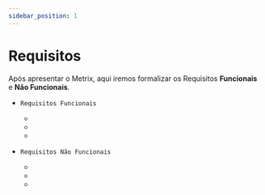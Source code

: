 ```yaml
---
sidebar_position: 1
---
```


# Requisitos

Após apresentar o Metrix, aqui iremos formalizar os Requisitos **Funcionais** e **Não Funcionais**.

- `Requisitos Funcionais`
    - ` `
    - ` `
    - ` `

- `Requisitos Não Funcionais`
    - ` `
    - ` `
    - ` `

